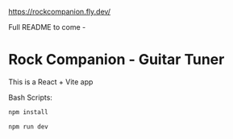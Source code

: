 https://rockcompanion.fly.dev/


Full README to come -
# Rock Companion - Guitar Tuner

This is a React + Vite app

Bash Scripts:
```bash
npm install
```

```bash
npm run dev
```
